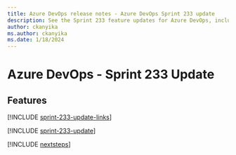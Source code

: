 ```yaml
---
title: Azure DevOps release notes - Azure DevOps Sprint 233 update
description: See the Sprint 233 feature updates for Azure DevOps, including next steps.
author: ckanyika
ms.author: ckanyika
ms.date: 1/18/2024
---
```


# Azure DevOps - Sprint 233 Update

## Features

[!INCLUDE [sprint-233-update-links](../includes/general/sprint-233-update-links.md)]

[!INCLUDE [sprint-233-update](../includes/general/sprint-233-update.md)]

[!INCLUDE [nextsteps](../includes/nextsteps.md)]
